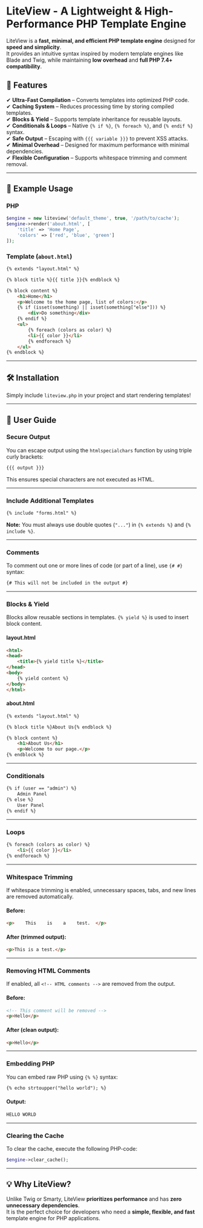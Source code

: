 # LiteView - A Lightweight & High-Performance PHP Template Engine

LiteView is a **fast, minimal, and efficient PHP template engine** designed for **speed and simplicity**.  
It provides an intuitive syntax inspired by modern template engines like Blade and Twig, while maintaining **low overhead** and **full PHP 7.4+ compatibility**.

## 🚀 Features  
✔ **Ultra-Fast Compilation** – Converts templates into optimized PHP code.  
✔ **Caching System** – Reduces processing time by storing compiled templates.  
✔ **Blocks & Yield** – Supports template inheritance for reusable layouts.  
✔ **Conditionals & Loops** – Native `{% if %}`, `{% foreach %}`, and `{% endif %}` syntax.  
✔ **Safe Output** – Escaping with `{{{ variable }}}` to prevent XSS attacks.  
✔ **Minimal Overhead** – Designed for maximum performance with minimal dependencies.  
✔ **Flexible Configuration** – Supports whitespace trimming and comment removal.  

---

## 📌 Example Usage  

### PHP  
```php
$engine = new liteview('default_theme', true, '/path/to/cache');
$engine->render('about.html', [
    'title' => 'Home Page',
    'colors' => ['red', 'blue', 'green']
]);
```

### Template (`about.html`)  
```html
{% extends "layout.html" %}

{% block title %}{{ title }}{% endblock %}

{% block content %}
    <h1>Home</h1>
    <p>Welcome to the home page, list of colors:</p>
    {% if (isset(something) || isset(something["else"])) %}
        <div>Do something</div>
    {% endif %}
    <ul>
        {% foreach (colors as color) %}
        <li>{{ color }}</li>
        {% endforeach %}
    </ul>
{% endblock %}
```

---

## 🛠 Installation  
Simply include `liteview.php` in your project and start rendering templates!  

---

## 📖 User Guide  

### Secure Output  
You can escape output using the `htmlspecialchars` function by using triple curly brackets:  
```html
{{{ output }}}
```
This ensures special characters are not executed as HTML.

---

### Include Additional Templates  
```html
{% include "forms.html" %}
```
**Note:** You must always use double quotes (`"..."`) in `{% extends %}` and `{% include %}`.

---

### Comments  
To comment out one or more lines of code (or part of a line), use `{# #}` syntax:  
```html
{# This will not be included in the output #}
```

---

### Blocks & Yield  
Blocks allow reusable sections in templates. `{% yield %}` is used to insert block content.

#### **layout.html**
```html
<html>
<head>
    <title>{% yield title %}</title>
</head>
<body>
    {% yield content %}
</body>
</html>
```

#### **about.html**
```html
{% extends "layout.html" %}

{% block title %}About Us{% endblock %}

{% block content %}
    <h1>About Us</h1>
    <p>Welcome to our page.</p>
{% endblock %}
```

---

### Conditionals  
```html
{% if (user == "admin") %}
    Admin Panel
{% else %}
    User Panel
{% endif %}
```

---

### Loops  
```html
{% foreach (colors as color) %}
    <li>{{ color }}</li>
{% endforeach %}
```

---

### Whitespace Trimming  
If whitespace trimming is enabled, unnecessary spaces, tabs, and new lines are removed automatically.  
#### **Before:**
```html
<p>    This    is    a    test.  </p>
```
#### **After (trimmed output):**
```html
<p>This is a test.</p>
```

---

### Removing HTML Comments  
If enabled, all `<!-- HTML comments -->` are removed from the output.  
#### **Before:**
```html
<!-- This comment will be removed -->
<p>Hello</p>
```
#### **After (clean output):**
```html
<p>Hello</p>
```

---

### Embedding PHP  
You can embed raw PHP using `{% %}` syntax:  
```html
{% echo strtoupper("hello world"); %}
```
#### **Output:**
```html
HELLO WORLD
```

---

### Clearing the Cache  
To clear the cache, execute the following PHP-code:  
```php
$engine->clear_cache();
```

---

## 💡 Why LiteView?  
Unlike Twig or Smarty, LiteView **prioritizes performance** and has **zero unnecessary dependencies**.  
It is the perfect choice for developers who need a **simple, flexible, and fast** template engine for PHP applications.
